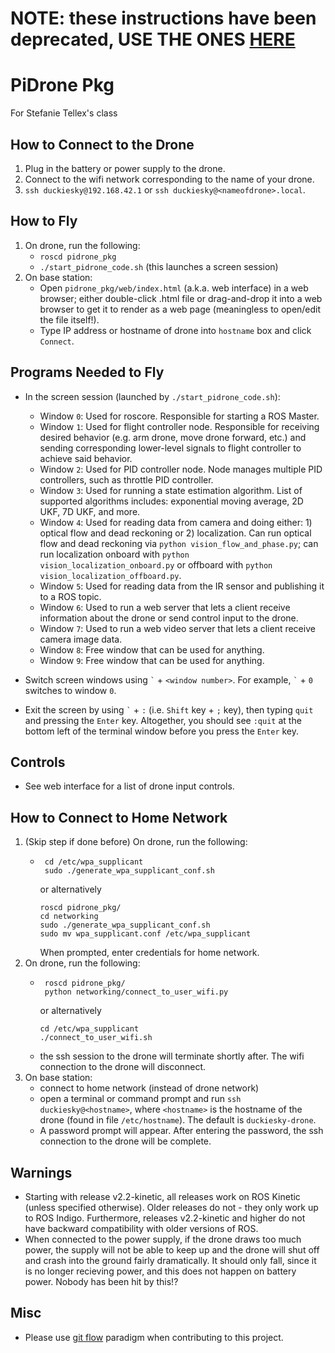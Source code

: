 # NOTE: these instructions have been deprecated, USE THE ONES [HERE](https://docs.duckietown.com/daffy/opmanual-duckiedrone/intro.html)
# PiDrone Pkg

For Stefanie Tellex's class

## How to Connect to the Drone

1. Plug in the battery or power supply to the drone.
2. Connect to the wifi network corresponding to the name of your drone.
3. `ssh duckiesky@192.168.42.1` or `ssh duckiesky@<nameofdrone>.local`.

## How to Fly

1. On drone, run the following:
   - `roscd pidrone_pkg`
   - `./start_pidrone_code.sh` (this launches a screen session)
2. On base station:
   - Open `pidrone_pkg/web/index.html` (a.k.a. web interface) in a web browser; either double-click .html file or drag-and-drop it into a web browser to get it to render as a web page (meaningless to open/edit the file itself!).
   - Type IP address or hostname of drone into `hostname` box and click `Connect`.

## Programs Needed to Fly

- In the screen session (launched by `./start_pidrone_code.sh`):

  - Window `0`: Used for roscore. Responsible for starting a ROS Master.
  - Window `1`: Used for flight controller node. Responsible for receiving desired behavior (e.g. arm drone, move drone forward, etc.) and sending corresponding lower-level signals to flight controller to achieve said behavior.
  - Window `2`: Used for PID controller node. Node manages multiple PID controllers, such as throttle PID controller.
  - Window `3`: Used for running a state estimation algorithm. List of supported algorithms includes: exponential moving average, 2D UKF, 7D UKF, and more.
  - Window `4`: Used for reading data from camera and doing either: 1) optical flow and dead reckoning or 2) localization. Can run optical flow and dead reckoning via `python vision_flow_and_phase.py`; can run localization onboard with `python vision_localization_onboard.py` or offboard with `python vision_localization_offboard.py`.
  - Window `5`: Used for reading data from the IR sensor and publishing it to a ROS topic.
  - Window `6`: Used to run a web server that lets a client receive information about the drone or send control input to the drone.
  - Window `7`: Used to run a web video server that lets a client receive camera image data.
  - Window `8`: Free window that can be used for anything.
  - Window `9`: Free window that can be used for anything.

- Switch screen windows using `` ` `` + `<window number>`. For example,  `` ` `` + `0` switches to window `0`.
- Exit the screen by using `` ` `` + `:` (i.e. `Shift` key + `;` key), then typing `quit` and pressing the `Enter` key. Altogether, you should see `:quit` at the bottom left of the terminal window before you press the `Enter` key.

## Controls

- See web interface for a list of drone input controls.

## How to Connect to Home Network

1. (Skip step if done before)
   On drone, run the following:
   - ```
      cd /etc/wpa_supplicant
      sudo ./generate_wpa_supplicant_conf.sh
      ```
      or alternatively
      ```
      roscd pidrone_pkg/
      cd networking
      sudo ./generate_wpa_supplicant_conf.sh
      sudo mv wpa_supplicant.conf /etc/wpa_supplicant
      ```
      When prompted, enter credentials for home network.
2. On drone, run the following:
   - ```
      roscd pidrone_pkg/
      python networking/connect_to_user_wifi.py
      ```
      or alternatively
      ```
      cd /etc/wpa_supplicant
      ./connect_to_user_wifi.sh
      ```
   - the ssh session to the drone will terminate shortly after. The wifi connection to the drone will disconnect.
3. On base station:
   - connect to home network (instead of drone network)
   - open a terminal or command prompt and run `ssh duckiesky@<hostname>`, where `<hostname>` is the hostname of the drone (found in file `/etc/hostname`). The default is `duckiesky-drone`.
   - A password prompt will appear. After entering the password, the ssh connection to the drone will be complete.

## Warnings

- Starting with release v2.2-kinetic, all releases work on ROS Kinetic (unless specified otherwise). Older releases do not - they only work up to ROS Indigo. Furthermore, releases v2.2-kinetic and higher do not have backward compatibility with older versions of ROS.
- When connected to the power supply, if the drone draws too much power, the
   supply will not be able to keep up and the drone will shut off and crash
   into the ground fairly dramatically. It should only fall, since it is no
   longer recieving power, and this does not happen on battery power. Nobody
   has been hit by this!?

## Misc

- Please use [git flow](http://danielkummer.github.io/git-flow-cheatsheet/) paradigm when contributing to this project.
